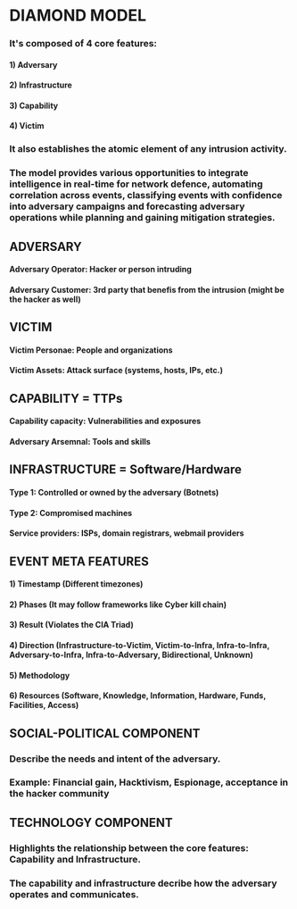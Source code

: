 # DIAMOND MODEL

### It's composed of 4 core features:

#### 1) Adversary

#### 2) Infrastructure

#### 3) Capability

#### 4) Victim

### It also establishes the atomic element of any intrusion activity.

### The model provides various opportunities to integrate intelligence in real-time for network defence, automating correlation across events, classifying events with confidence into adversary campaigns and forecasting adversary operations while planning and gaining mitigation strategies.

## ADVERSARY

#### Adversary Operator: Hacker or person intruding

#### Adversary Customer: 3rd party that benefis from the intrusion (might be the hacker as well)

## VICTIM

#### Victim Personae: People and organizations

#### Victim Assets: Attack surface (systems, hosts, IPs, etc.)

## CAPABILITY = TTPs

#### Capability capacity: Vulnerabilities and exposures

#### Adversary Arsemnal: Tools and skills

## INFRASTRUCTURE = Software/Hardware

#### Type 1: Controlled or owned by the adversary (Botnets)

#### Type 2: Compromised machines

#### Service providers: ISPs, domain registrars, webmail providers

## EVENT META FEATURES

#### 1) Timestamp (Different timezones)

#### 2) Phases (It may follow frameworks like Cyber kill chain)

#### 3) Result (Violates the CIA Triad)

#### 4) Direction (Infrastructure-to-Victim, Victim-to-Infra, Infra-to-Infra, Adversary-to-Infra, Infra-to-Adversary, Bidirectional, Unknown)

#### 5) Methodology

#### 6) Resources (Software, Knowledge, Information, Hardware, Funds, Facilities, Access)

## SOCIAL-POLITICAL COMPONENT

### Describe the needs and intent of the adversary.

### Example: Financial gain, Hacktivism, Espionage, acceptance in the hacker community

## TECHNOLOGY COMPONENT

### Highlights the relationship between the core features: Capability and Infrastructure.

### The capability and infrastructure decribe how the adversary operates and communicates.
